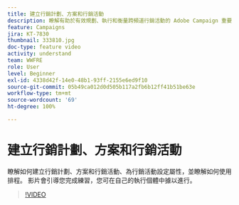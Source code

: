 ```yaml
---
title: 建立行銷計劃、方案和行銷活動
description: 瞭解有助於有效規劃、執行和衡量跨頻道行銷活動的 Adobe Campaign 重要概念。
feature: Campaigns
jira: KT-7830
thumbnail: 333810.jpg
doc-type: feature video
activity: understand
team: WWFRE
role: User
level: Beginner
exl-id: 4338d42f-14e0-48b1-93ff-2155e6ed9f10
source-git-commit: 05b49ca012d0d505b117a2fb6b12ff41b51be63e
workflow-type: tm+mt
source-wordcount: '69'
ht-degree: 100%

---
```


# 建立行銷計劃、方案和行銷活動

瞭解如何建立行銷計劃、方案和行銷活動、為行銷活動設定屬性，並瞭解如何使用排程。
影片會引導您完成練習，您可在自己的執行個體中據以進行。

>[!VIDEO](https://video.tv.adobe.com/v/333810?quality=12&learn=on)
